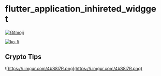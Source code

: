 # flutter_application_inhireted_widgget


<a href="https://gitmoji.dev">
  <img src="https://img.shields.io/badge/gitmoji-%20😜%20😍-FFDD67.svg?style=flat-square" alt="Gitmoji">
</a>

[![ko-fi](https://ko-fi.com/img/githubbutton_sm.svg)](https://ko-fi.com/A0A72UVP8)

## Crypto Tips

![https://i.imgur.com/4bS8l7R.png](https://i.imgur.com/4bS8l7R.png)
